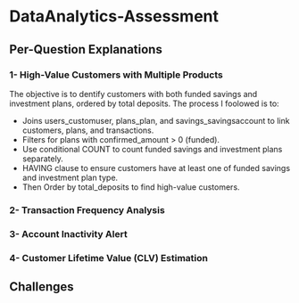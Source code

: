 # DataAnalytics-Assessment
## Per-Question Explanations
### 1-  High-Value Customers with Multiple Products
The objective is to dentify customers with both funded savings and investment plans, ordered by total deposits.
The process I foolowed is to:
- Joins users_customuser, plans_plan, and savings_savingsaccount to link customers, plans, and transactions.
- Filters for plans with confirmed_amount > 0 (funded).
- Use conditional COUNT to count funded savings and investment plans separately.
- HAVING clause to ensure customers have at least one of funded savings and investment plan type.
- Then Order by total_deposits to find high-value customers.
### 2- Transaction Frequency Analysis

### 3- Account Inactivity Alert

### 4- Customer Lifetime Value (CLV) Estimation

## Challenges


